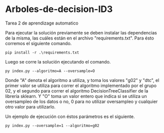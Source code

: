 # Arboles-de-decision-ID3

Tarea 2 de aprendizage automatico

Para ejecutar la solución previamente se deben instalar las dependencias de la misma, las cuáles están en el archivo "requirements.txt".
Para ésto corremos el siguiente comando.

    pip install -r .\requirements.txt

Luego se corre la solución ejecutando el comando.

    py index.py --algoritmo=A --oversample=O

Donde "A" denota el algoritmo a utiliza, y toma los valores "g02" y "dtc", el primer valor se utiliza para correr el algoritmo implementado por el grupo 02, y el segundo para correr el algoritmo DecisionTreeClassifier de la librería sklearn.
Y "O" toma un valor entero que indica si se utiliza un oversampleo de los datos o no, 0 para no utilizar oversampleo y cualquier otro valor para utilizarlo.

Un ejemplo de ejecución con éstos parámetros es el siguiente.

    py index.py --oversample=1 --algoritmo=g02
